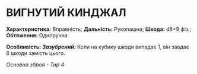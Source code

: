 ﻿# ВИГНУТИЙ КИНДЖАЛ

**Характеристика:** Вправність; **Дальність:** Рукопашна; **Шкода:** d8+9 фіз.; **Обтяження:** Одноручна

**Особливість:** ***Зазубрений:*** Коли на кубику шкоди випадає 1, він завдає 8 шкоди замість цього.

*Основна зброя - Тир 4*